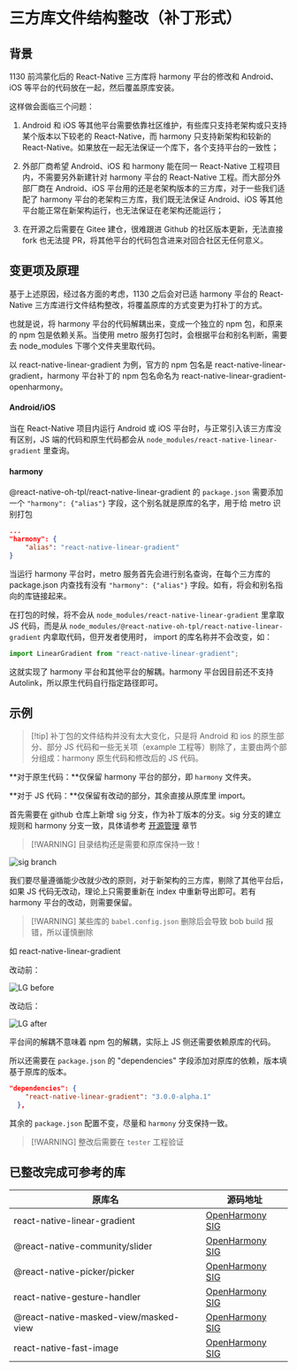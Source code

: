 # 三方库文件结构整改（补丁形式）

## 背景

1130 前鸿蒙化后的 React-Native 三方库将 harmony 平台的修改和 Android、iOS 等平台的代码放在一起，然后覆盖原库安装。

这样做会面临三个问题：

1. Android 和 iOS 等其他平台需要依靠社区维护，有些库只支持老架构或只支持某个版本以下较老的 React-Native，而 harmony 只支持新架构和较新的 React-Native。如果放在一起无法保证一个库下，各个支持平台的一致性；

2. 外部厂商希望 Android、iOS 和 harmony 能在同一 React-Native 工程项目内，不需要另外新建针对 harmony 平台的 React-Native 工程。而大部分外部厂商在 Android、iOS 平台用的还是老架构版本的三方库，对于一些我们适配了 harmony 平台的老架构三方库，我们既无法保证 Android、iOS 等其他平台能正常在新架构运行，也无法保证在老架构还能运行；

3. 在开源之后需要在 Gitee 建仓，很难跟进 Github 的社区版本更新，无法直接 fork 也无法提 PR，将其他平台的代码包含进来对回合社区无任何意义。

## 变更项及原理

基于上述原因，经过各方面的考虑，1130 之后会对已适 harmony 平台的 React-Native 三方库进行文件结构整改，将覆盖原库的方式变更为打补丁的方式。

也就是说，将 harmony 平台的代码解耦出来，变成一个独立的 npm 包，和原来的 npm 包是依赖关系。当使用 metro 服务打包时，会根据平台和别名判断，需要去 node_modules 下哪个文件夹里取代码。

以 react-native-linear-gradient 为例，官方的 npm 包名是 react-native-linear-gradient，harmony 平台补丁的 npm 包名命名为 react-native-linear-gradient-openharmony。

#### Android/iOS

当在 React-Native 项目内运行 Android 或 iOS 平台时，与正常引入该三方库没有区别，JS 端的代码和原生代码都会从 `node_modules/react-native-linear-gradient` 里查询。

#### harmony

@react-native-oh-tpl/react-native-linear-gradient 的 `package.json` 需要添加一个 `"harmony": {"alias"}` 字段，这个别名就是原库的名字，用于给 metro 识别打包

```json
...
"harmony": {
    "alias": "react-native-linear-gradient"
}
```

当运行 harmony 平台时，metro 服务首先会进行别名查询，在每个三方库的 package.json 内查找有没有 `"harmony": {"alias"}` 字段。如有，将会和别名指向的库链接起来。

在打包的时候，将不会从 `node_modules/react-native-linear-gradient` 里拿取 JS 代码，而是从 `node_modules/@react-native-oh-tpl/react-native-linear-gradient` 内拿取代码，但开发者使用时， import 的库名称并不会改变，如：

```ts
import LinearGradient from "react-native-linear-gradient";
```

这就实现了 harmony 平台和其他平台的解耦。harmony 平台因目前还不支持 Autolink，所以原生代码自行指定路径即可。

## 示例

> [!tip] 补丁包的文件结构并没有太大变化，只是将 Android 和 ios 的原生部分、部分 JS 代码和一些无关项（example 工程等）剔除了，主要由两个部分组成：harmony 原生代码和修改后的 JS 代码。

**对于原生代码：**仅保留 harmony 平台的部分，即 `harmony` 文件夹。

**对于 JS 代码：**仅保留有改动的部分，其余直接从原库里 import。

首先需要在 github 仓库上新增 sig 分支，作为补丁版本的分支。sig 分支的建立规则和 harmony 分支一致，具体请参考 [开源管理](zh-cn/open-source.md) 章节

> [!WARNING] 目录结构还是需要和原库保持一致！

![sig branch](../img/sig_branch.png ":size=40%")

我们要尽量遵循能少改就少改的原则，对于新架构的三方库，剔除了其他平台后，如果 JS 代码无改动，理论上只需要重新在 index 中重新导出即可。若有 harmony 平台的改动，则需要保留。

> [!WARNING] 某些库的 `babel.config.json` 删除后会导致 bob build 报错，所以谨慎删除

如 react-native-linear-gradient

改动前：

![LG before](../img/LGbefore.png ":size=40%")

改动后：

![LG after](../img/LGafter.png ":size=40%")

平台间的解耦不意味着 npm 包的解耦，实际上 JS 侧还需要依赖原库的代码。

所以还需要在 `package.json` 的 "dependencies" 字段添加对原库的依赖，版本填基于原库的版本。

```json
"dependencies": {
    "react-native-linear-gradient": "3.0.0-alpha.1"
  },
```

其余的 `package.json` 配置不变，尽量和 `harmony` 分支保持一致。

> [!WARNING] 整改后需要在 `tester` 工程验证

## 已整改完成可参考的库

| 原库名                                | 源码地址                                                                                            |
| ------------------------------------- | --------------------------------------------------------------------------------------------------- |
| react-native-linear-gradient          | [OpenHarmony SIG](https://github.com/react-native-oh-library/react-native-linear-gradient/tree/sig) |
| @react-native-community/slider        | [OpenHarmony SIG](https://github.com/react-native-oh-library/react-native-slider/tree/sig)          |
| @react-native-picker/picker           | [OpenHarmony SIG](https://github.com/react-native-oh-library/picker/tree/sig)                       |
| react-native-gesture-handler          | [OpenHarmony SIG](https://github.com/react-native-oh-library/react-native-gesture-handler/tree/sig) |
| @react-native-masked-view/masked-view | [OpenHarmony SIG](https://github.com/react-native-oh-library/masked-view/tree/sig)                  |
| react-native-fast-image               | [OpenHarmony SIG](https://github.com/react-native-oh-library/react-native-fast-image/tree/sig)      |
